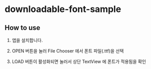 # downloadable-font-sample

## How to use

1. 앱을 설치합니다.

2. OPEN 버튼을 눌러 File Chooser 에서 폰트 파일(.ttf)을 선택

3. LOAD 버튼이 활성화되면 눌러서 상단 TextView 에 폰트가 적용됨을 확인
